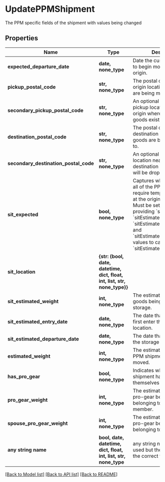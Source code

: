 # UpdatePPMShipment

The PPM specific fields of the shipment with values being changed

## Properties
Name | Type | Description | Notes
------------ | ------------- | ------------- | -------------
**expected_departure_date** | **date, none_type** | Date the customer expects to begin moving from their origin.  | [optional] 
**pickup_postal_code** | **str, none_type** | The postal code of the origin location where goods are being moved from. | [optional] 
**secondary_pickup_postal_code** | **str, none_type** | An optional secondary pickup location near the origin where additional goods exist. | [optional] 
**destination_postal_code** | **str, none_type** | The postal code of the destination location where goods are being delivered to. | [optional] 
**secondary_destination_postal_code** | **str, none_type** | An optional secondary location near the destination where goods will be dropped off. | [optional] 
**sit_expected** | **bool, none_type** | Captures whether some or all of the PPM shipment will require temporary storage at the origin or destination.  Must be set to &#x60;true&#x60; when providing &#x60;sitLocation&#x60;, &#x60;sitEstimatedWeight&#x60;, &#x60;sitEstimatedEntryDate&#x60;, and &#x60;sitEstimatedDepartureDate&#x60; values to calculate the &#x60;sitEstimatedCost&#x60;.  | [optional] 
**sit_location** | **{str: (bool, date, datetime, dict, float, int, list, str, none_type)}** |  | [optional] 
**sit_estimated_weight** | **int, none_type** | The estimated weight of the goods being put into storage. | [optional] 
**sit_estimated_entry_date** | **date, none_type** | The date that goods will first enter the storage location. | [optional] 
**sit_estimated_departure_date** | **date, none_type** | The date that goods will exit the storage location. | [optional] 
**estimated_weight** | **int, none_type** | The estimated weight of the PPM shipment goods being moved. | [optional] 
**has_pro_gear** | **bool, none_type** | Indicates whether PPM shipment has pro gear for themselves or their spouse.  | [optional] 
**pro_gear_weight** | **int, none_type** | The estimated weight of the pro-gear being moved belonging to the service member. | [optional] 
**spouse_pro_gear_weight** | **int, none_type** | The estimated weight of the pro-gear being moved belonging to a spouse. | [optional] 
**any string name** | **bool, date, datetime, dict, float, int, list, str, none_type** | any string name can be used but the value must be the correct type | [optional]

[[Back to Model list]](../README.md#documentation-for-models) [[Back to API list]](../README.md#documentation-for-api-endpoints) [[Back to README]](../README.md)


